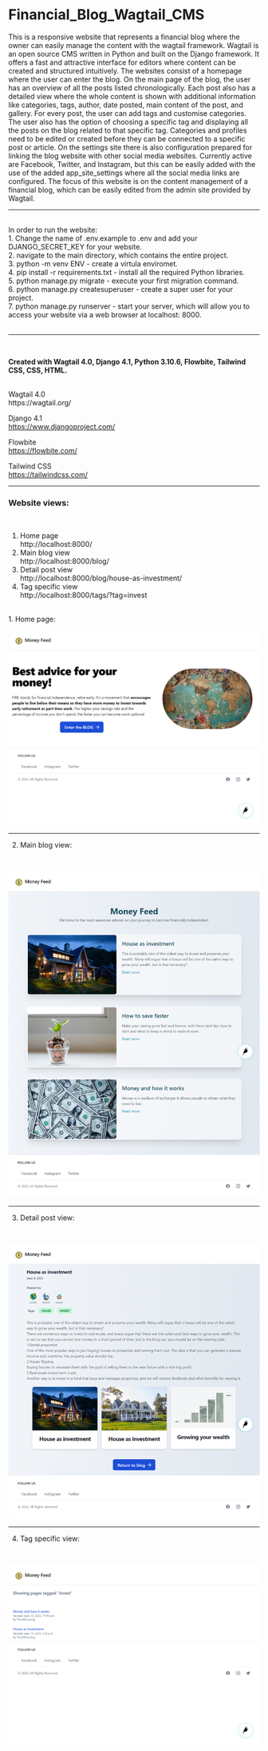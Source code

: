 # Financial_Blog_Wagtail_CMS

This is a responsive website that represents a financial blog where the owner can easily manage the content with the wagtail framework. Wagtail is an open source CMS written in Python and built on the Django framework.
It offers a fast and attractive interface for editors where content can be created and structured intuitively.
The websites consist of a homepage where the user can enter the blog.
On the main page of the blog, the user has an overview of all the posts listed chronologically.
Each post also has a detailed view where the whole content is shown with additional information like categories, tags, author, date posted, main content of the post, and gallery.
For every post, the user can add tags and customise categories.
The user also has the option of choosing a specific tag and displaying all the posts on the blog related to that specific tag. Categories and profiles need to be edited or created before they can be connected to a specific post or article.
On the settings site there is also configuration prepared for linking the blog website with other social media websites. Currently active are Facebook, Twitter, and Instagram, but this can be easily added with the use of the added app_site_settings where all the social media links are configured.
The focus of this website is on the content management of a financial blog, which can be easily edited from the admin site provided by Wagtail.</br>

---


<br>
In order to run the website: <br>
1. Change the name of .env.example to .env and add your DJANGO_SECRET_KEY for your website. </br>
2. navigate to the main directory, which contains the entire project. </br>
3. python -m venv ENV - create a virtula enviromet. </br>
4. pip install -r requirements.txt - install all the required Python libraries. </br>
5. python manage.py migrate - execute your first migration command. </br>
6. python manage.py createsuperuser - create a super user for your project. </br>
7. python manage.py runserver - start your server, which will allow you to access your website via a web browser at localhost: 8000. </br>
</br>

---

</br>

**Created with  Wagtail 4.0, Django 4.1, Python 3.10.6, Flowbite, Tailwind CSS, CSS, HTML.**
</br>

</br>
Wagtail 4.0</br>
https://wagtail.org/ </br>

Django 4.1 </br>
https://www.djangoproject.com/ </br>

Flowbite</br>
https://flowbite.com/ </br>

Tailwind CSS </br>
https://tailwindcss.com/ </br>


---

### Website views:
</br>

1. Home page</br>
http://localhost:8000/</br>
2. Main blog view </br>
http://localhost:8000/blog/</br>
3. Detail post view</br>
http://localhost:8000/blog/house-as-investment/</br>
4. Tag specific view</br>
http://localhost:8000/tags/?tag=invest</br>



</br>
1. Home page:
</br>

![Screenshot](docs/img/Home.png)
</br>

---

2. Main blog view:
</br>

![Screenshot](docs/img/Blog_main_view.png)
</br>

---

3. Detail post view:
</br>


![Screenshot](docs/img/Post_detail_view.png)
</br>

---

4. Tag specific view:
</br>

![Screenshot](docs/img/Tag_related_posts.png)

